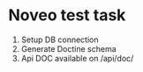 Noveo test task
=============

1. Setup DB connection
2. Generate Doctine schema
3. Api DOC available on /api/doc/
